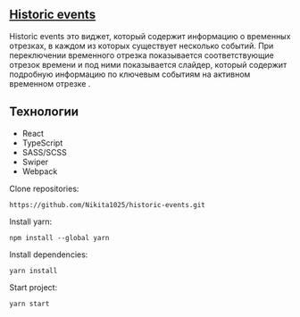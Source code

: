 ## <a href="https://nikita1025.github.io/historic-events/" target="_blank">Historic events</a>

Historic events это виджет, который содержит информацию о временных отрезках, в каждом из которых существует несколько событий.
При переключении временного отрезка показывается соответствующие отрезок времени и под ними показывается слайдер, который содержит подробную информацию по ключевым событиям на активном временном отрезке
.

## Технологии

* React
* TypeScript
* SASS/SCSS
* Swiper
* Webpack

Clone repositories:

```
https://github.com/Nikita1025/historic-events.git

```
Install yarn:

```
npm install --global yarn
```

Install dependencies:

```
yarn install
```

Start project:

```
yarn start
```

